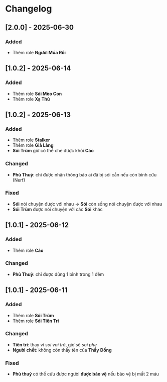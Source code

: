 # Changelog

## [2.0.0] - 2025-06-30

### Added

- Thêm role **Người Múa Rối**

## [1.0.2] - 2025-06-14

### Added

- Thêm role **Sói Mèo Con**
- Thêm role **Xạ Thủ**

## [1.0.2] - 2025-06-13

### Added

- Thêm role **Stalker**
- Thêm role **Già Làng**
- **Sói Trùm** giờ có thể che được khỏi **Cáo**

### Changed

- **Phù Thuỷ**: chỉ được nhận thông báo ai đã bị sói cắn nếu còn bình cứu (Nerf)

### Fixed

- **Sói** nói chuyện được với nhau -> **Sói** còn sống nói chuyện được với nhau
- **Sói Trùm** được nói chuyện với các **Sói** khác

## [1.0.1] - 2025-06-12

### Added

- Thêm role **Cáo**

### Changed

- **Phù Thuỷ**: chỉ được dùng 1 bình trong 1 đêm

## [1.0.1] - 2025-06-11

### Added

- Thêm role **Sói Trùm**
- Thêm role **Sói Tiên Tri**

### Changed

- **Tiên tri**: thay vì _soi vai trò_, giờ sẽ _soi phe_
- **Người chết**: không còn thấy tên của **Thầy Đồng**

### Fixed

- **Phù thuỷ** có thể cứu được người **được bảo vệ** nếu bảo vệ bị mất 2 máu
